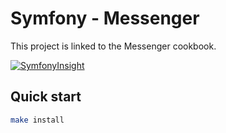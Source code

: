 # Symfony - Messenger

This project is linked to the Messenger cookbook.

[![SymfonyInsight](https://insight.symfony.com/projects/0faa11b9-4b07-4797-824a-731be7f735a3/small.svg)](https://insight.symfony.com/projects/0faa11b9-4b07-4797-824a-731be7f735a3)

## Quick start

```bash
make install
```
